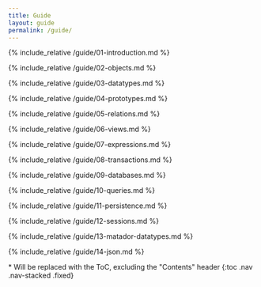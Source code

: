 ```yaml
---
title: Guide
layout: guide
permalink: /guide/
---
```

<div class="col-xs-12 col-sm-9 guide">

{% include_relative /guide/01-introduction.md %}

{% include_relative /guide/02-objects.md %}

{% include_relative /guide/03-datatypes.md %}

{% include_relative /guide/04-prototypes.md %}

{% include_relative /guide/05-relations.md %}

{% include_relative /guide/06-views.md %}

{% include_relative /guide/07-expressions.md %}

{% include_relative /guide/08-transactions.md %}

{% include_relative /guide/09-databases.md %}

{% include_relative /guide/10-queries.md %}

{% include_relative /guide/11-persistence.md %}

{% include_relative /guide/12-sessions.md %}

{% include_relative /guide/13-matador-datatypes.md %}

{% include_relative /guide/14-json.md %}

</div>
<div class="col-md-3 hidden-xs hidden-sm">
<nav class="bs-docs-sidebar">
* Will be replaced with the ToC, excluding the "Contents" header
{:toc .nav .nav-stacked .fixed}
</nav>
</div>
<script src="{{ '/assets/javascript/guide.js' | relative_url }}"></script>
